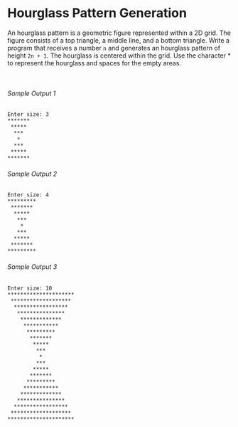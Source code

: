 # Hourglass Pattern Generation

An hourglass pattern is a geometric figure represented within a 2D grid. The figure consists of a top triangle, a middle line, and a bottom triangle. Write a program that receives a number `n` and generates an hourglass pattern of height `2n + 1`. The hourglass is centered within the grid. Use the character \* to represent the hourglass and spaces for the empty areas.

<br/>

###### Sample Output 1

```
Enter size: 3
*******
 *****
  ***
   *
  ***
 *****
*******
```

###### Sample Output 2

```
Enter size: 4
*********
 *******
  *****
   ***
    *
   ***
  *****
 *******
*********
```

###### Sample Output 3

```
Enter size: 10
*********************
 *******************
  *****************
   ***************
    *************
     ***********
      *********
       *******
        *****
         ***
          *
         ***
        *****
       *******
      *********
     ***********
    *************
   ***************
  *****************
 *******************
*********************
```
